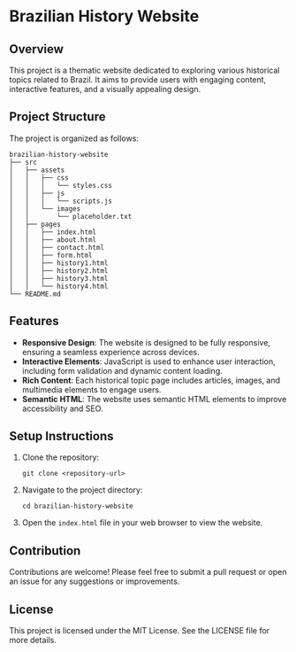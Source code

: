 # Brazilian History Website

## Overview
This project is a thematic website dedicated to exploring various historical topics related to Brazil. It aims to provide users with engaging content, interactive features, and a visually appealing design.

## Project Structure
The project is organized as follows:

```
brazilian-history-website
├── src
│   ├── assets
│   │   ├── css
│   │   │   └── styles.css
│   │   ├── js
│   │   │   └── scripts.js
│   │   └── images
│   │       └── placeholder.txt
│   ├── pages
│   │   ├── index.html
│   │   ├── about.html
│   │   ├── contact.html
│   │   ├── form.html
│   │   ├── history1.html
│   │   ├── history2.html
│   │   ├── history3.html
│   │   └── history4.html
└── README.md
```

## Features
- **Responsive Design**: The website is designed to be fully responsive, ensuring a seamless experience across devices.
- **Interactive Elements**: JavaScript is used to enhance user interaction, including form validation and dynamic content loading.
- **Rich Content**: Each historical topic page includes articles, images, and multimedia elements to engage users.
- **Semantic HTML**: The website uses semantic HTML elements to improve accessibility and SEO.

## Setup Instructions
1. Clone the repository:
   ```
   git clone <repository-url>
   ```
2. Navigate to the project directory:
   ```
   cd brazilian-history-website
   ```
3. Open the `index.html` file in your web browser to view the website.

## Contribution
Contributions are welcome! Please feel free to submit a pull request or open an issue for any suggestions or improvements.

## License
This project is licensed under the MIT License. See the LICENSE file for more details.